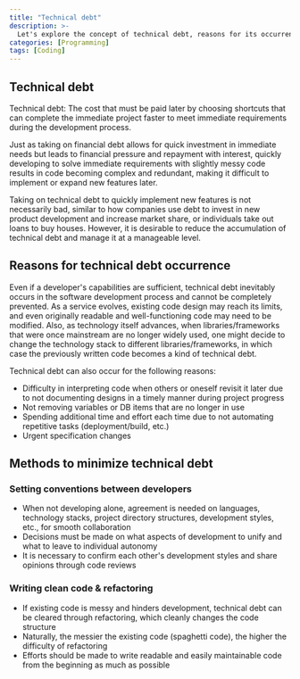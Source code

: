 ```yaml
---
title: "Technical debt"
description: >-
  Let's explore the concept of technical debt, reasons for its occurrence, and methods to minimize it.
categories: [Programming]
tags: [Coding]
---
```


## Technical debt
Technical debt: The cost that must be paid later by choosing shortcuts that can complete the immediate project faster to meet immediate requirements during the development process.

Just as taking on financial debt allows for quick investment in immediate needs but leads to financial pressure and repayment with interest, quickly developing to solve immediate requirements with slightly messy code results in code becoming complex and redundant, making it difficult to implement or expand new features later.

Taking on technical debt to quickly implement new features is not necessarily bad, similar to how companies use debt to invest in new product development and increase market share, or individuals take out loans to buy houses. However, it is desirable to reduce the accumulation of technical debt and manage it at a manageable level.

## Reasons for technical debt occurrence
Even if a developer's capabilities are sufficient, technical debt inevitably occurs in the software development process and cannot be completely prevented.
As a service evolves, existing code design may reach its limits, and even originally readable and well-functioning code may need to be modified.
Also, as technology itself advances, when libraries/frameworks that were once mainstream are no longer widely used, one might decide to change the technology stack to different libraries/frameworks, in which case the previously written code becomes a kind of technical debt.

Technical debt can also occur for the following reasons:
- Difficulty in interpreting code when others or oneself revisit it later due to not documenting designs in a timely manner during project progress
- Not removing variables or DB items that are no longer in use
- Spending additional time and effort each time due to not automating repetitive tasks (deployment/build, etc.)
- Urgent specification changes

## Methods to minimize technical debt
### Setting conventions between developers
- When not developing alone, agreement is needed on languages, technology stacks, project directory structures, development styles, etc., for smooth collaboration
- Decisions must be made on what aspects of development to unify and what to leave to individual autonomy
- It is necessary to confirm each other's development styles and share opinions through code reviews

### Writing clean code & refactoring
- If existing code is messy and hinders development, technical debt can be cleared through refactoring, which cleanly changes the code structure
- Naturally, the messier the existing code (spaghetti code), the higher the difficulty of refactoring
- Efforts should be made to write readable and easily maintainable code from the beginning as much as possible